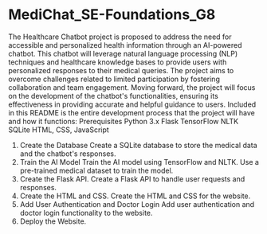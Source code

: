 # MediChat_SE-Foundations_G8
The Healthcare Chatbot project is proposed to address the need for accessible and personalized health information through an AI-powered chatbot. This chatbot will leverage natural language processing (NLP) techniques and healthcare knowledge bases to provide users with personalized responses to their medical queries. The project aims to overcome challenges related to limited participation by fostering collaboration and team engagement. Moving forward, the project will focus on the development of the chatbot's functionalities, ensuring its effectiveness in providing accurate and helpful guidance to users.
Included in this README is the entire development process that the project will have and how it functions:
Prerequisites
Python 3.x
Flask
TensorFlow
NLTK
SQLite
HTML, CSS, JavaScript

1. Create the Database
Create a SQLite database to store the medical data and the chatbot's responses.
2. Train the AI Model
Train the AI model using TensorFlow and NLTK. Use a pre-trained medical dataset to train the model.
3. Create the Flask API.
Create a Flask API to handle user requests and responses.
4. Create the HTML and CSS.
Create the HTML and CSS for the website.
5. Add User Authentication and Doctor Login
Add user authentication and doctor login functionality to the website.
6. Deploy the Website.


